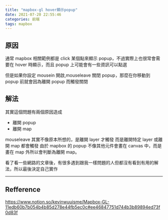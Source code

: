 ```yaml
---
title: "mapbox-gl hover顯示popup"
date: 2021-07-20 22:55:46
categories: 前端
tags: mapbox
---
```


## 原因

通常 mapbox 相關範例都是 click 某個點來顯示 popup，不過實際上也很常會需要在 hover 時顯示，而且 popup 上可能會有一些資訊可以點選

但是如果你設定 mousein 開啟,mouseleave 關閉 popup，那麼在你移動到 popup 前就會因為離開 popup 而觸發關閉

## 解法

其實這個問題有兩個原因造成

- 離開 popup
- 離開 map

mouseleave 其實不像原本所想的，是離開 layer 才觸發
而是離開特定 layer 或離開 map 都會觸發
由於 mapbox 的 popup 不像其他元件會畫在 canvas 中，而是畫在 map 外所以會判斷為離開 map。

看了看一些網路的文章後，有很多遇到跟我一樣問題的人但都沒有看到有用的解法，所以最後決定自己實作

---

## Refference

https://www.notion.so/kevinwuuisme/Mapbox-GL-11edb60b7b054b4b85d278e44fb5ec0c#ee46847751d744b3b89894ed73f0d83f
